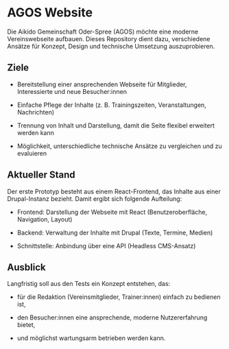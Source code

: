 # AGOS Website

Die Aikido Gemeinschaft Oder-Spree (AGOS) möchte eine moderne Vereinswebseite aufbauen.
Dieses Repository dient dazu, verschiedene Ansätze für Konzept, Design und technische Umsetzung auszuprobieren.

## Ziele

- Bereitstellung einer ansprechenden Webseite für Mitglieder, Interessierte und neue Besucher:innen

- Einfache Pflege der Inhalte (z. B. Trainingszeiten, Veranstaltungen, Nachrichten)

- Trennung von Inhalt und Darstellung, damit die Seite flexibel erweitert werden kann

- Möglichkeit, unterschiedliche technische Ansätze zu vergleichen und zu evaluieren

## Aktueller Stand

Der erste Prototyp besteht aus einem React-Frontend, das Inhalte aus einer Drupal-Instanz bezieht.
Damit ergibt sich folgende Aufteilung:

- Frontend: Darstellung der Webseite mit React (Benutzeroberfläche, Navigation, Layout)

- Backend: Verwaltung der Inhalte mit Drupal (Texte, Termine, Medien)

- Schnittstelle: Anbindung über eine API (Headless CMS-Ansatz)

## Ausblick

Langfristig soll aus den Tests ein Konzept entstehen, das:

- für die Redaktion (Vereinsmitglieder, Trainer:innen) einfach zu bedienen ist,

- den Besucher:innen eine ansprechende, moderne Nutzererfahrung bietet,

- und möglichst wartungsarm betrieben werden kann.
